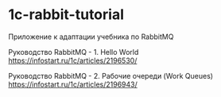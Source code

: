 # 1c-rabbit-tutorial

Приложение к адаптации учебника по RabbitMQ

Руководство RabbitMQ - 1. Hello World
https://infostart.ru/1c/articles/2196530/

Руководство RabbitMQ - 2. Рабочие очереди (Work Queues)
https://infostart.ru/1c/articles/2196943/
